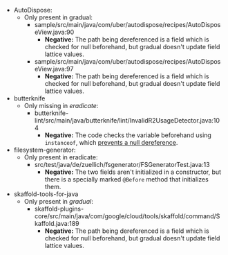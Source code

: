 - AutoDispose:
  - Only present in gradual:
    - sample/src/main/java/com/uber/autodispose/recipes/AutoDisposeView.java:90
      - **Negative:** The path being dereferenced is a field which is checked
        for null beforehand, but gradual doesn't update field lattice values.
    - sample/src/main/java/com/uber/autodispose/recipes/AutoDisposeView.java:97
      - **Negative:** The path being dereferenced is a field which is checked
        for null beforehand, but gradual doesn't update field lattice values.
- butterknife
  - Only missing in _eradicate_:
    - butterknife-lint/src/main/java/butterknife/lint/InvalidR2UsageDetector.java:104
      - **Negative:** The code checks the variable beforehand using
        `instanceof`, which [prevents a null dereference][instanceof].
- filesystem-generator:
  - Only present in eradicate:
    - src/test/java/de/zuellich/fsgenerator/FSGeneratorTest.java:13
      - **Negative:** The two fields aren't initialized in a constructor, but
        there is a specially marked `@Before` method that initializes them.
- skaffold-tools-for-java
  - Only present in _gradual_:
    - skaffold-plugins-core/src/main/java/com/google/cloud/tools/skaffold/command/Skaffold.java:189
      - **Negative:** The path being dereferenced is a field which is checked
        for null beforehand, but gradual doesn't update field lattice values.

[instanceof]: https://stackoverflow.com/a/2950415/5044950
